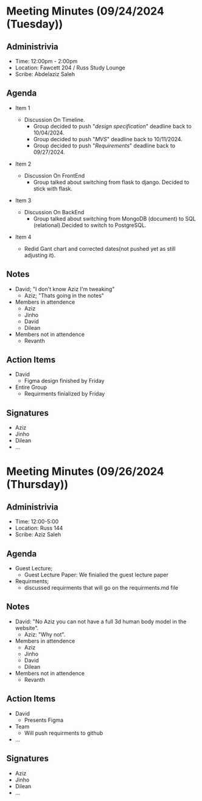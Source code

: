# Meeting Minutes (09/24/2024 (Tuesday))

## Administrivia
* Time: 12:00pm - 2:00pm
* Location: Fawcett 204 / Russ Study Lounge
* Scribe: Abdelaziz Saleh

## Agenda
* Item 1
  * Discussion On Timeline.
    * Group decided to push "_design specification_" deadline back to 10/04/2024.
    * Group decided to push "_MVS_" deadline back to 10/11/2024.
    * Group decided to push "_Requirements_" deadline back to 09/27/2024.

* Item 2
    * Discussion On FrontEnd
        * Group talked about switching from flask to django. Decided to stick with flask.
* Item 3
    * Discussion On BackEnd
        * Group talked about switching from MongoDB (document) to SQL (relational).Decided to switch to PostgreSQL.
* Item 4
    * Redid Gant chart and corrected dates(not pushed yet as still adjusting it).
## Notes
* David; "I don't know Aziz I'm tweaking"
  * Aziz; "Thats going in the notes"
* Members in attendence
    * Aziz
    * Jinho
    * David
    * Dilean
* Members not in attendence
    * Revanth

## Action Items
* David
  * Figma design finished by Friday
* Entire Group
  * Requirments finialized by Friday

## Signatures
* Aziz
* Jinho
* Dilean
* ...


# Meeting Minutes (09/26/2024 (Thursday))

## Administrivia
* Time: 12:00-5:00
* Location: Russ 144
* Scribe: Aziz Saleh

## Agenda
* Guest Lecture;
  * Guest Lecture Paper: We finialied the guest lecture paper
* Requirments;
  * discussed requirments that will go on the requirments.md file

## Notes
* David: "No Aziz you can not have a full 3d human body model in the website".
  * Aziz: "Why not".
* Members in attendence
    * Aziz
    * Jinho
    * David
    * Dilean
* Members not in attendence
    * Revanth


## Action Items
* David
  * Presents Figma 
* Team  
  * Will push requirments to github
* ...

## Signatures
* Aziz
* Jinho
* Dilean
* ...
